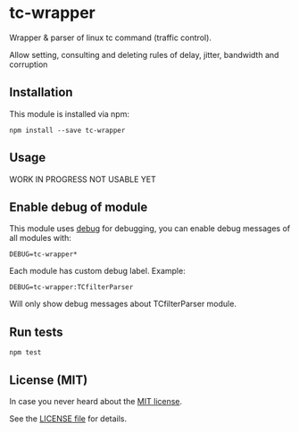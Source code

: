 # tc-wrapper

Wrapper & parser of linux tc command (traffic control).

Allow setting, consulting and deleting rules of delay, jitter, bandwidth and corruption

## Installation

This module is installed via npm:

```
npm install --save tc-wrapper
```

## Usage

WORK IN PROGRESS NOT USABLE YET

## Enable debug of module

This module uses [debug](https://www.npmjs.com/package/debug) for debugging, you can enable debug messages of all modules with:

```
DEBUG=tc-wrapper*
```

Each module has custom debug label. Example:

```
DEBUG=tc-wrapper:TCfilterParser
```

Will only show debug messages about TCfilterParser module.

## Run tests

```
npm test
```

## License (MIT)

In case you never heard about the [MIT license](http://en.wikipedia.org/wiki/MIT_license).

See the [LICENSE file](LICENSE) for details.